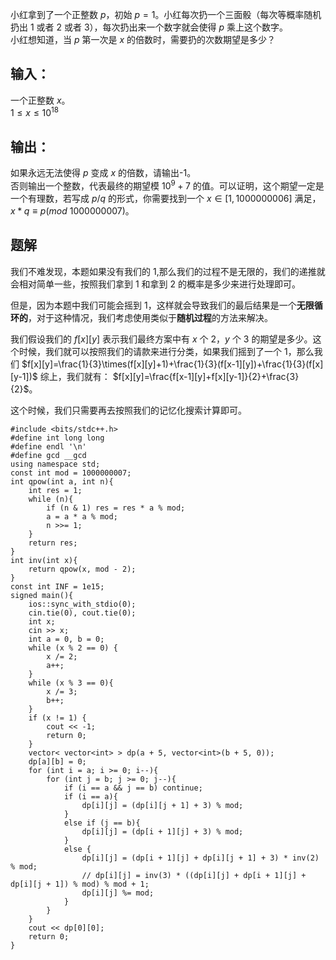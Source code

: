 小红拿到了一个正整数 $p$，初始 $p=1$。小红每次扔一个三面骰（每次等概率随机扔出 1 或者 2 或者 3），每次扔出来一个数字就会使得 $p$ 乘上这个数字。  
小红想知道，当 $p$ 第一次是 $x$ 的倍数时，需要扔的次数期望是多少？

## 输入：
一个正整数 $x$。  
$1\leq x\leq 10^{18}$

## 输出：
如果永远无法使得 $p$ 变成 $x$ 的倍数，请输出-1。  
否则输出一个整数，代表最终的期望模 $10^9+7$ 的值。可以证明，这个期望一定是一个有理数，若写成 $p/q$ 的形式，你需要找到一个 $x∈[1,1000000006]$ 满足，$x*q \equiv p(mod\ 1000000007)$。

## 题解
我们不难发现，本题如果没有我们的 $1$,那么我们的过程不是无限的，我们的递推就会相对简单一些，按照我们拿到 1 和拿到 2 的概率是多少来进行处理即可。

但是，因为本题中我们可能会摇到 1，这样就会导致我们的最后结果是一个**无限循环的**，对于这种情况，我们考虑使用类似于**随机过程**的方法来解决。

我们假设我们的 $f[x][y]$ 表示我们最终方案中有 $x$ 个 2，$y$ 个 3 的期望是多少。这个时候，我们就可以按照我们的请款来进行分类，如果我们摇到了一个 1，那么我们
$f[x][y]=\frac{1}{3}\times(f[x][y]+1)+\frac{1}{3}(f[x-1][y])+\frac{1}{3}(f[x][y-1])$
综上，我们就有：
$f[x][y]=\frac{f[x-1][y]+f[x][y-1]}{2}+\frac{3}{2}$。

这个时候，我们只需要再去按照我们的记忆化搜索计算即可。
```
#include <bits/stdc++.h>
#define int long long
#define endl '\n'
#define gcd __gcd
using namespace std;
const int mod = 1000000007;
int qpow(int a, int n){
    int res = 1;
    while (n){
        if (n & 1) res = res * a % mod;
        a = a * a % mod;
        n >>= 1;
    }
    return res;
}
int inv(int x){
    return qpow(x, mod - 2);
}
const int INF = 1e15;
signed main(){
    ios::sync_with_stdio(0);
    cin.tie(0), cout.tie(0);
    int x;
    cin >> x;
    int a = 0, b = 0;
    while (x % 2 == 0) {
        x /= 2;
        a++;
    }
    while (x % 3 == 0){
        x /= 3;
        b++;
    }
    if (x != 1) {
        cout << -1;
        return 0;
    }
    vector< vector<int> > dp(a + 5, vector<int>(b + 5, 0));
    dp[a][b] = 0;
    for (int i = a; i >= 0; i--){
        for (int j = b; j >= 0; j--){
            if (i == a && j == b) continue;
            if (i == a){
                dp[i][j] = (dp[i][j + 1] + 3) % mod;
            }
            else if (j == b){
                dp[i][j] = (dp[i + 1][j] + 3) % mod;
            }
            else {
                dp[i][j] = (dp[i + 1][j] + dp[i][j + 1] + 3) * inv(2) % mod;
                // dp[i][j] = inv(3) * ((dp[i][j] + dp[i + 1][j] + dp[i][j + 1]) % mod) % mod + 1;
                dp[i][j] %= mod;
            }
        }
    }
    cout << dp[0][0];
    return 0;
}
```